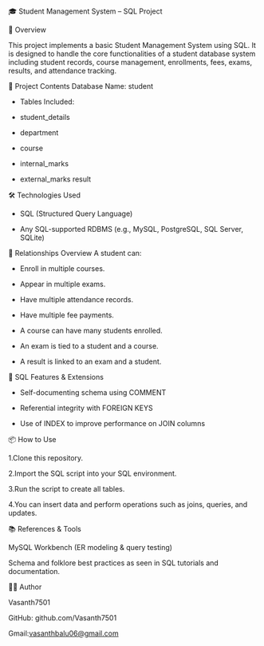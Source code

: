 🎓 Student Management System – SQL Project


📘 Overview

This project implements a basic Student Management System using SQL. It is designed to handle the core functionalities of a student database system including student records, course management, enrollments, fees, exams, results, and attendance tracking.

📁 Project Contents
Database Name: student

* Tables Included:

* student_details

* department

* course

* internal_marks

* external_marks result
  
🛠️ Technologies Used

* SQL (Structured Query Language)

* Any SQL-supported RDBMS (e.g., MySQL, PostgreSQL, SQL Server, SQLite)

🔄 Relationships Overview
A student can:

 * Enroll in multiple courses.

* Appear in multiple exams.

* Have multiple attendance records.

* Have multiple fee payments.

* A course can have many students enrolled.

* An exam is tied to a student and a course.

* A result is linked to an exam and a student.

🚀 SQL Features & Extensions

* Self-documenting schema using COMMENT

* Referential integrity with FOREIGN KEYS

* Use of INDEX to improve performance on JOIN columns
  
📦 How to Use

  1.Clone this repository.

  2.Import the SQL script into your SQL environment.

  3.Run the script to create all tables.

  4.You can insert data and perform operations such as joins, queries, and updates.
  
📚 References & Tools

MySQL Workbench (ER modeling & query testing)

Schema and folklore best practices as seen in SQL tutorials and documentation.

👨‍💻 Author

Vasanth7501

GitHub: github.com/Vasanth7501

Gmail:vasanthbalu06@gmail.com
